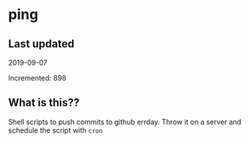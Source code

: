 # ping

## Last updated
2019-09-07

Incremented: 898

## What is this??
Shell scripts to push commits to github errday. Throw it on a server and schedule the script with `cron`
